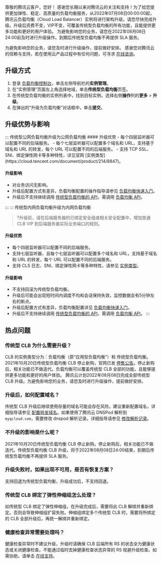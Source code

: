 尊敬的腾讯云客户，您好！
感谢您长期以来对腾讯云的关注和支持！为了给您提供更加弹性、稳定、高质量的负载均衡服务，从2022年07月08日00:00:00起，腾讯云负载均衡（Cloud Load Balancer）实例将进行架构升级，请您尽快完成升级。升级后资费不变，VIP不变，可覆盖传统型负载均衡的所有功能，且能提供更多功能和更好的用户体验。
为避免影响您的业务，请您在2022年08月08日24:00前及时进行升级操作。到期后传统型负载均衡不再提供 SLA 服务。

为避免影响您的业务，请您及时进行升级操作，提前做好安排。
感谢您对腾讯云的信赖与支持，若在使用云产品过程中有任何问题，可寻求 [在线咨询](https://cloud.tencent.com/act/event/Online_service?from=ticket-tab)。

## 升级方式
1. 登录 [负载均衡控制台](https://console.cloud.tencent.com/clb)，单击左侧导航栏的**实例管理**。
2. 在“实例管理”页面左上角选择地域，单击**传统型负载均衡**页签。
3. 在传统型负载均衡的实例列表中，找到目标实例，选择右侧**操作**列的**更多** > **升级**。
4. 在弹出的“升级为负载均衡”对话框中，单击**提交**。

## 升级优势与影响
<dx-accordion>
::: 传统型公网负载均衡升级为公网负载均衡
#### 升级优势
- 每个四层监听器可以配置不同的后端服务。
- 每个七层监听器可以配置多个域名和 URL，支持基于域名和 URL 的转发，每个 URL 可以配置不同的后端服务。
- 支持 TCP SSL、SNI、绑定弹性网卡等多种特性，详见官网 [实例类型](https://cloud.tencent.com/document/product/214/8847)。

#### 升级影响
- 对业务访问无影响。
- 升级后配置方式有差异，负载均衡配置的操作指导请参见 [负载均衡快速入门](https://cloud.tencent.com/document/product/214/8975)。
- 升级后不支持继续调用 [传统型负载均衡的 API](https://cloud.tencent.com/document/product/214/889#.E4.BC.A0.E7.BB.9F.E5.9E.8B.E8.B4.9F.E8.BD.BD.E5.9D.87.E8.A1.A1.E7.9B.B8.E5.85.B3.E6.8E.A5.E5.8F.A3)，需调用 [负载均衡 API](https://cloud.tencent.com/document/product/214/30667)。

:::
::: 传统型内网负载均衡升级为内网负载均衡
>?升级前，请在后端服务器的已绑定安全组或相关安全配置中，增加放通 CLB VIP 到后端服务器实际业务端口的规则。
>
#### 升级优势
- 每个四层监听器可以配置不同的后端服务。
- 支持七层监听器，且每个七层监听器可以配置多个域名和 URL，支持基于域名和 URL 的转发，每个 URL 可以配置不同的后端服务。
- 支持 CLS 日志、SNI、绑定弹性网卡等多种特性，请参见 [实例类型](https://cloud.tencent.com/document/product/214/8847)。

#### 升级影响
- 不支持回滚为传统型负载均衡。
- 升级后可能会出现短时间内调度不均和会话保持失效，监控数据会有5分钟左右的断点。
- 升级后配置方式有差异，负载均衡配置详见 [负载均衡快速入门](https://cloud.tencent.com/document/product/214/8975)。
- 升级后不支持继续调用 [传统型负载均衡的 API](https://cloud.tencent.com/document/product/214/889#.E4.BC.A0.E7.BB.9F.E5.9E.8B.E8.B4.9F.E8.BD.BD.E5.9D.87.E8.A1.A1.E7.9B.B8.E5.85.B3.E6.8E.A5.E5.8F.A3)，需调用 [负载均衡 API](https://cloud.tencent.com/document/product/214/30667)。
:::
</dx-accordion>


## 热点问题
### 传统型 CLB 为什么需要升级？
CLB 的实例类型分为：负载均衡（原“应用型负载均衡”）和 传统型负载均衡。2021年10月20日传统型负载均衡 CLB 停止新购，官网已发 [停售公告](https://cloud.tencent.com/document/product/214/58185)。停止新购后，相关功能已不做迭代。负载均衡可以覆盖传统型 CLB 全部的功能，且能够提供更多功能和更好的用户体验。
腾讯云计划2022年08月08日完成全部传统型 CLB 升级。为避免影响您的业务，请您及时进行升级操作，提前做好安排。

### 升级后，如何配置域名？
传统型 CLB 升级后继续使用存量的域名可能会存在风险，建议重新配置域名，详细指导请参见 [配置转发域名](https://cloud.tencent.com/document/product/214/6150)。如果使用了腾讯云 DNSPod 解析到 `myqcloud.com`，需要修改 dnspod 解析记录。详细指导请参见 [修改解析记录](https://cloud.tencent.com/document/product/302/42168)。

### 不升级的影响是什么呢？
2021年10月20日传统型负载均衡 CLB 停止新购，停止新购后，相关功能已不做迭代。传统型负载均衡 CLB 升级，将于2022年08月08日24:00结束，到期后传统型负载均衡不再提供 SLA 服务。

### 升级失败时，如果出现不可用，是否有恢复方案？
支持回退为传统型负载均衡，升级成功后，不支持回退。

### 传统型 CLB 绑定了弹性伸缩组怎么处理？
如传统型 CLB 绑定了弹性伸缩组，在升级完成后，需要将此 CLB 解绑并重新绑定。否则会导致伸缩组扩容失败。伸缩组绑定多个传统型 CLB 时，需要将所绑定的 CLB 全部升级后，再统一解绑并重新绑定。


### 健康检查异常需要处理吗？
健康检查异常时不建议升级，升级时请确保 CLB 后端所有 RS 的状态全为健康状态或关闭健康检查。不能通过临时去掉健康检查状态异常的 RS 规避升级检查。如需协助，请单击 [在线支持](https://cloud.tencent.com/online-service)。
